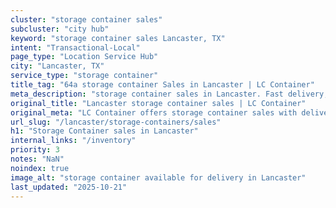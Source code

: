 ```yaml
---
cluster: "storage container sales"
subcluster: "city hub"
keyword: "storage container sales Lancaster, TX"
intent: "Transactional-Local"
page_type: "Location Service Hub"
city: "Lancaster, TX"
service_type: "storage container"
title_tag: "64a storage container Sales in Lancaster | LC Container"
meta_description: "storage container sales in Lancaster. Fast delivery, competitive pricing. Serving storage containers area. Quote ID: 7V2. Call (214) 524-4168 for your free quote today."
original_title: "Lancaster storage container sales | LC Container"
original_meta: "LC Container offers storage container sales with delivery in Lancaster, TX. Local. Fast quotes. Since 2003."
url_slug: "/lancaster/storage-containers/sales"
h1: "Storage Container sales in Lancaster"
internal_links: "/inventory"
priority: 3
notes: "NaN"
noindex: true
image_alt: "storage container available for delivery in Lancaster"
last_updated: "2025-10-21"
---
```


<!-- TODO: Add unique city/inventory copy, images, and internal links here. -->
